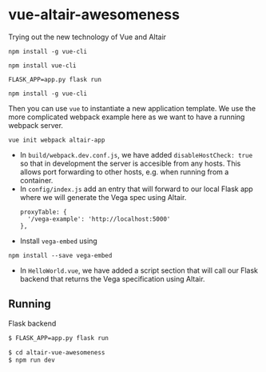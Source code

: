 # vue-altair-awesomeness
Trying out the new technology of Vue and Altair


```
npm install -g vue-cli
```

```
npm install vue-cli
```


```
FLASK_APP=app.py flask run
```


```
npm install -g vue-cli
```

Then you can use `vue` to instantiate a new application template. We use the
more complicated webpack example here as we want to have a running webpack
server.

```
vue init webpack altair-app
```

 * In `build/webpack.dev.conf.js`, we have added `disableHostCheck: true` so that
   in development the server is accesible from any hosts. This allows port
   forwarding to other hosts, e.g. when running from a container.
 * In `config/index.js` add an entry that will forward to our local Flask app
   where we will generate the Vega spec using Altair.
   ```
   proxyTable: {
     '/vega-example': 'http://localhost:5000'
   },
   ```
 * Install `vega-embed` using 
 
```
npm install --save vega-embed
```
 * In `HelloWorld.vue`, we have added a script section that will call our Flask
   backend that returns the Vega specification using Altair.

## Running

Flask backend
```bash
$ FLASK_APP=app.py flask run
```

```bash
$ cd altair-vue-awesomeness
$ npm run dev
``` 
